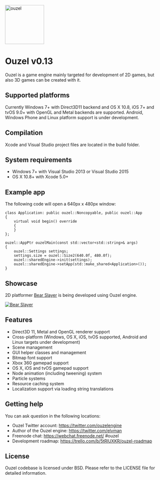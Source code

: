 <img src="https://github.com/elvman/ouzel/blob/master/img/ouzel.png" alt="ouzel" width=128>

# Ouzel v0.13
Ouzel is a game engine mainly targeted for development of 2D games, but also 3D games can be created with it.

## Supported platforms
Currently Windows 7+ with Direct3D11 backend and OS X 10.8, iOS 7+ and tvOS 9.0+ with OpenGL and Metal backends are supported. Android, Windows Phone and Linux platform support is under development.

## Compilation

Xcode and Visual Studio project files are located in the build folder.

## System requirements
* Windows 7+ with Visual Studio 2013 or Visual Studio 2015
* OS X 10.8+ with Xcode 5.0+

## Example app

The following code will open a 640px x 480px window:

    class Application: public ouzel::Noncopyable, public ouzel::App
    {        
        virtual void begin() override
        {
        }
    };

    ouzel::AppPtr ouzelMain(const std::vector<std::string>& args)
    {
        ouzel::Settings settings;
        settings.size = ouzel::Size2(640.0f, 480.0f);
        ouzel::sharedEngine->init(settings);
        ouzel::sharedEngine->setApp(std::make_shared<Application>());
    }

## Showcase

2D platformer [Bear Slayer](http://steamcommunity.com/sharedfiles/filedetails/?id=624656569) is being developed using Ouzel engine.

[![Bear Slayer](https://github.com/elvman/ouzel/blob/master/img/bearslayer.gif "Bear Slayer")](https://www.youtube.com/watch?v=n-c-7E141kI)

## Features

* Direct3D 11, Metal and OpenGL renderer support
* Cross-platform (Windows, OS X, iOS, tvOS supported, Android and Linux targets under development)
* Scene management
* GUI helper classes and management
* Bitmap font support
* Xbox 360 gamepad support
* OS X, iOS and tvOS gamepad support
* Node animation (including tweening) system
* Particle systems
* Resource caching system
* Localization support via loading string translations

## Getting help

You can ask question in the following locations:

* Ouzel Twitter account: https://twitter.com/ouzelengine
* Author of the Ouzel engine: https://twitter.com/elvman
* Freenode chat: https://webchat.freenode.net/ #ouzel
* Development roadmap: https://trello.com/b/5tRlUXKR/ouzel-roadmap

## License

Ouzel codebase is licensed under BSD. Please refer to the LICENSE file for detailed information.